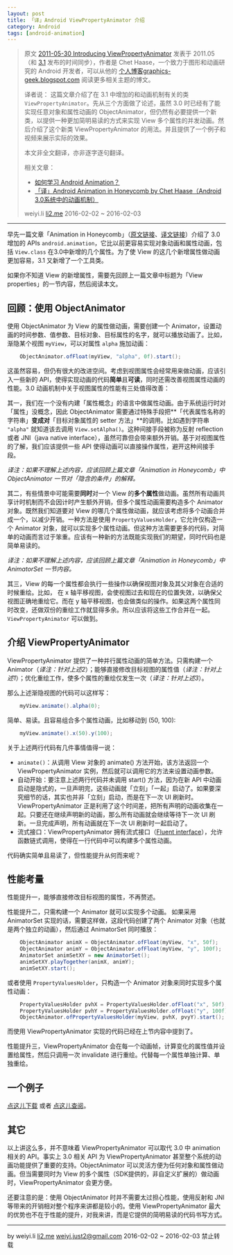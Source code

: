 ```yaml
---
layout: post
title: 「译」Android ViewPropertyAnimator 介绍
category: Android
tags: [android-animation]
---
```


> 原文 [2011-05-30 Introducing ViewPropertyAnimator](http://android-developers.blogspot.com/2011/05/introducing-viewpropertyanimator.html) 发表于 2011.05（和 [3.1](http://developer.android.com/reference/android/os/Build.VERSION_CODES.html#HONEYCOMB_MR1) 发布的时间同步），作者是 Chet Haase，一个致力于图形和动画研究的 Android 开发者，可以从他的 [个人博客graphics-geek.blogspot.com](http://graphics-geek.blogspot.com)  阅读更多相关主题的博文。
>
> 译者说：
> 这篇文章介绍了在 3.1 中增加的和动画机制有关的类 `ViewPropertyAnimator`。先从三个方面做了论述，虽然 3.0 时已经有了能实现任意对象和属性动画的 ObjectAnimator，但仍然有必要提供一个新类，以提供一种更加简明易读的方式来实现 View 多个属性的并发动画。然后介绍了这个新类 ViewPropertyAnimator 的用法。并且提供了一个例子和视频来展示实际的效果。
>
> 本文非全文翻译，亦非逐字逐句翻译。
>
> 相关文章：
> 
> - [如何学习 Android Animation？](http://li2.me/2016/01/how-to-learn-android-animation.html)
> - [「译」Android Animation in Honeycomb by Chet Haase（Android 3.0系统中的动画机制）](http://li2.me/2016/01/android-animation-in-honeycomb.html)
>
> weiyi.li [li2.me](li2.me) 2016-02-02 ~ 2016-02-03

------

早先一篇文章「Animation in Honeycomb」（[原文链接](http://android-developers.blogspot.com/2011/02/animation-in-honeycomb.html)、[译文链接](http://li2.me/2016/01/android-animation-in-honeycomb.html)）介绍了 3.0 增加的 APIs `android.animation`，它比以前更容易实现对象动画和属性动画，包括 `View.class` 在3.0中新增的几个属性。为了使 View 的这几个新增属性做动画更加容易，3.1 又新增了一个工具类。

如果你不知道 View 的新增属性，需要先回顾上一篇文章中标题为「View properties」的一节内容，然后阅读本文。


## 回顾：使用 ObjectAnimator

使用 ObjectAnimator 为 View 的属性做动画，需要创建一个 Animator，设置动画的时间参数、值参数、目标对象、目标属性的名字，就可以播放动画了。比如，渐隐某个视图 `myView`，可以对属性 `alpha` 施加动画：

```java
    ObjectAnimator.ofFloat(myView, "alpha", 0f).start();
```

这虽然容易，但仍有很大的改进空间。考虑到视图属性会经常用来做动画，应该引入一些新的 API，使得实现动画的代码**简单**且**可读**，同时还需改善视图属性动画的性能。3.0 动画机制中关于视图属性的性能有三处值得改善：

其一，我们在一个没有内建「属性概念」的语言中做属性动画。由于系统运行时对「属性」没概念，因此 ObjectAnimator 需要通过特殊手段把**「代表属性名称的字符串」**变成对**「目标对象属性的 setter 方法」**的调用。比如遇到字符串 `"alpha"` 就知道该去调用 `View.setAlpha()`。这种间接手段被称为反射 reflection 或者 JNI（java native interface），虽然可靠但会带来额外开销。基于对视图属性的了解，我们应该提供一些 API 使得动画可以直接操作属性，避开这种间接手段。

*译注：如果不理解上述内容，应该回顾上篇文章「Animation in Honeycomb」中 ObjectAnimator 一节对「隐含的条件」的解释。*

其二，有些情景中可能需要**同时**对一个 View 的**多个属性**做动画。虽然所有动画共享计时机制而不会因计时产生额外开销，但多个属性动画需要构造多个 Animator 对象。既然我们知道要对 View 的哪几个属性做动画，就应该考虑将多个动画合并成一个，以减少开销。一种方法是使用 `PropertyValuesHolder`，它允许仅构造一个 Animator 对象，就可以实现多个属性动画。但这种方法需要更多的代码，对简单的动画而言过于笨重。应该有一种新的方法既能实现我们的期望，同时代码也是简单易读的。

*译注：如果不理解上述内容，应该回顾上篇文章「Animation in Honeycomb」中 AnimatorSet 一节内容。*

其三，View 的每一个属性都会执行一些操作以确保视图对象及其父对象在合适的时候重绘。比如， 在 x 轴平移视图，会使视图过去和现在的位置失效，以确保父视图正确地重绘它。而在 y 轴平移视图，也会做类似的操作。如果这两个属性同时改变，还做双份的重绘工作就显得多余。所以应该将这些工作合并在一起。`ViewPropertyAnimator` 可以做到。



## 介绍 ViewPropertyAnimator

ViewPropertyAnimator 提供了一种并行属性动画的简单方法。只需构建一个 Animator（*译注：针对上述2*）；能够直接修改目标视图的属性值（*译注：针对上述1*）；优化重绘工作，使多个属性的重绘仅发生一次（*译注：针对上述3*）。

那么上述渐隐视图的代码可以这样写：

```java
    myView.animate().alpha(0);
```
简单、易读。且容易组合多个属性动画，比如移动到 (50, 100):

```java
    myView.animate().x(50).y(100);
```

关于上述两行代码有几件事情值得一说：

- `animate()`：从调用 View 对象的 animate() 方法开始，该方法返回一个 ViewPropertyAnimator 实例，然后就可以调用它的方法来设置动画参数。
- 自动开始：要注意上述两行代码并未调用 start() 方法，因为在新 API 中动画启动是隐式的，一旦声明完，这些动画就「立刻」「一起」启动了。如果要深究细节的话，其实也并非「立刻」启动，而是在下一次 UI 刷新时。ViewPropertyAnimator 正是利用了这个时间差，把所有声明的动画收集在一起。只要还在继续声明新的动画，那么所有动画就会继续等待下一次 UI 刷新。一旦完成声明，所有动画就在下一次 UI 刷新时一起启动了。
- 流式接口：ViewPropertyAnimator 拥有流式接口（[Fluent interface](https://en.wikipedia.org/wiki/Fluent_interface)），允许函数链式调用，使得在一行代码中可以构建多个属性动画。

代码确实简单且易读了，但性能提升从何而来呢？



## 性能考量

性能提升一，能够直接修改目标视图的属性，不再赘述。

性能提升二，只需构建一个 Animator 就可以实现多个动画。
如果采用 AnimatorSet 实现的话，需要这样做，这段代码创建了两个 Animator 对象（也就是两个独立的动画），然后通过 AnimatorSet 同时播放：

```java
    ObjectAnimator animX = ObjectAnimator.ofFloat(myView, "x", 50f);
    ObjectAnimator animY = ObjectAnimator.ofFloat(myView, "y", 100f);
    AnimatorSet animSetXY = new AnimatorSet();
    animSetXY.playTogether(animX, animY);
    animSetXY.start();
```
或者使用 `PropertyValuesHolder`，只构造一个 Animator 对象来同时实现多个属性动画：

```java
    PropertyValuesHolder pvhX = PropertyValuesHolder.ofFloat("x", 50f);
    PropertyValuesHolder pvhY = PropertyValuesHolder.ofFloat("y", 100f);
    ObjectAnimator.ofPropertyValuesHolder(myView, pvhX, pvyY).start();
```

而使用 ViewPropertyAnimator 实现的代码已经在上节内容中提到了。

性能提升三，ViewPropertyAnimator 会在每一个动画帧，计算变化的属性值并设置给属性，然后只调用一次 invalidate 进行重绘。代替每一个属性单独计算、单独重绘。



## 一个例子

[点这儿下载](https://sites.google.com/site/androidcontentfromchet/downloads/VPADemo.zip) 或者 [点这儿查阅](https://github.com/li2/Learning_Android_Open_Source/blob/master/ApiDemos/app/src/main/java/com/example/android/apis/animation/ViewPropertyAnimator.java)。



## 其它

以上讲这么多，并不意味着 ViewPropertyAnimator 可以取代 3.0 中 animation 相关的 API。事实上 3.0 相关 API 为 ViewPropertyAnimator 甚至整个系统的动画功能提供了重要的支持。ObjectAnimator 可以灵活方便为任何对象和属性做动画。但当需要同时为 View 的多个属性（SDK提供的，非自定义扩展的）做动画时，ViewPropertyAnimator 会更方便。

还要注意的是：使用 ObjectAnimator 时并不需要太过担心性能，使用反射和 JNI 等带来的开销相对整个程序来讲都是较小的。使用 ViewPropertyAnimator 最大的优势也不在于性能的提升，对我来讲，而是它提供的简明易读的代码书写方式。

------

by
weiyi.li [li2.me](li2.me) <weiyi.just2@gmail.com>
2016-02-02 ~ 2016-02-03
禁止转载
